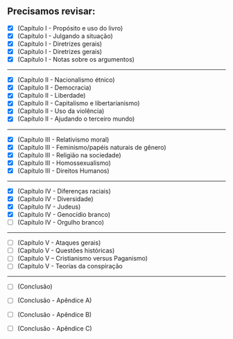 ## Precisamos revisar:

- [x] (Capítulo I - Propósito e uso do livro)
- [x] (Capítulo I - Julgando a situação)
- [x] (Capítulo I - Diretrizes gerais)
- [x] (Capítulo I - Diretrizes gerais)
- [x] (Capítulo I - Notas sobre os argumentos)

---------------------------------------------------

- [x] (Capítulo II - Nacionalismo étnico)
- [x] (Capítulo II - Democracia)
- [x] (Capítulo II - Liberdade)
- [x] (Capítulo II - Capitalismo e libertarianismo)
- [x] (Capítulo II - Uso da violência)
- [x] (Capítulo II - Ajudando o terceiro mundo)

----------------------------------------------------

- [x] (Capítulo III - Relativismo moral)
- [x] (Capítulo III - Feminismo/papéis naturais de gênero)
- [x] (Capítulo III - Religião na sociedade)
- [x] (Capítulo III - Homossexualismo)
- [x] (Capítulo III - Direitos Humanos)

---------------------------------------------------

- [x] (Capítulo IV - Diferenças raciais)
- [x] (Capítulo IV - Diversidade)
- [x] (Capítulo IV - Judeus)
- [x] (Capítulo IV - Genocídio branco)
- [ ] (Capítulo IV - Orgulho branco)

---------------------------------------------------

- [ ] (Capítulo V - Ataques gerais)
- [ ] (Capítulo V - Questões históricas)
- [ ] (Capítulo V – Cristianismo versus Paganismo)
- [ ] (Capítulo V - Teorias da conspiração

---------------------------------------------------

- [ ] (Conclusão)
- [ ] (Conclusão - Apêndice A)
- [ ] (Conclusão - Apêndice B)
- [ ] (Conclusão - Apêndice C)

